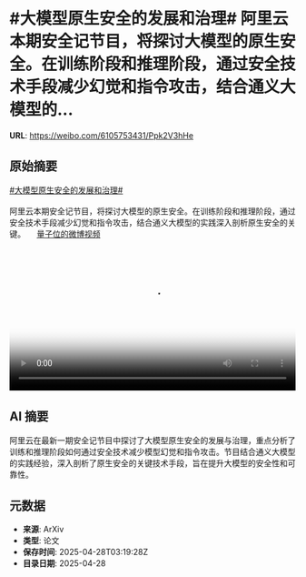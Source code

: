 # #大模型原生安全的发展和治理# 阿里云本期安全记节目，将探讨大模型的原生安全。在训练阶段和推理阶段，通过安全技术手段减少幻觉和指令攻击，结合通义大模型的...

**URL**: https://weibo.com/6105753431/Ppk2V3hHe

## 原始摘要

<a href="https://m.weibo.cn/search?containerid=231522type%3D1%26t%3D10%26q%3D%23%E5%A4%A7%E6%A8%A1%E5%9E%8B%E5%8E%9F%E7%94%9F%E5%AE%89%E5%85%A8%E7%9A%84%E5%8F%91%E5%B1%95%E5%92%8C%E6%B2%BB%E7%90%86%23&amp;extparam=%23%E5%A4%A7%E6%A8%A1%E5%9E%8B%E5%8E%9F%E7%94%9F%E5%AE%89%E5%85%A8%E7%9A%84%E5%8F%91%E5%B1%95%E5%92%8C%E6%B2%BB%E7%90%86%23" data-hide=""><span class="surl-text">#大模型原生安全的发展和治理#</span></a> <br><br>阿里云本期安全记节目，将探讨大模型的原生安全。在训练阶段和推理阶段，通过安全技术手段减少幻觉和指令攻击，结合通义大模型的实践深入剖析原生安全的关键。 <a href="https://video.weibo.com/show?fid=1034:5160053167030288" data-hide=""><span class="url-icon"><img style="width: 1rem;height: 1rem" src="https://h5.sinaimg.cn/upload/2015/09/25/3/timeline_card_small_video_default.png" referrerpolicy="no-referrer"></span><span class="surl-text">量子位的微博视频</span></a> <br clear="both"><div style="clear: both"></div><video controls="controls" poster="https://tvax1.sinaimg.cn/orj480/006Fd7o3ly1i0vd9ockxyj30u01hc0va.jpg" style="width: 100%"><source src="https://f.video.weibocdn.com/o0/MLwmOhT8lx08nNExcLfi01041205rEus0E020.mp4?label=mp4_720p&amp;template=720x1280.24.0&amp;ori=0&amp;ps=1CwnkDw1GXwCQx&amp;Expires=1745813883&amp;ssig=6UG1ddics8&amp;KID=unistore,video"><source src="https://f.video.weibocdn.com/o0/593y2LsOlx08nNEwKuwE01041203eP770E020.mp4?label=mp4_hd&amp;template=540x960.24.0&amp;ori=0&amp;ps=1CwnkDw1GXwCQx&amp;Expires=1745813883&amp;ssig=6AB4zIIkP%2B&amp;KID=unistore,video"><source src="https://f.video.weibocdn.com/o0/DOIHpAa9lx08nNEwAEbu01041201KHDy0E010.mp4?label=mp4_ld&amp;template=360x640.24.0&amp;ori=0&amp;ps=1CwnkDw1GXwCQx&amp;Expires=1745813883&amp;ssig=%2By%2FzBkvwI1&amp;KID=unistore,video"><p>视频无法显示，请前往<a href="https://video.weibo.com/show?fid=1034%3A5160053167030288" target="_blank" rel="noopener noreferrer">微博视频</a>观看。</p></video>

## AI 摘要

阿里云在最新一期安全记节目中探讨了大模型原生安全的发展与治理，重点分析了训练和推理阶段如何通过安全技术减少模型幻觉和指令攻击。节目结合通义大模型的实践经验，深入剖析了原生安全的关键技术手段，旨在提升大模型的安全性和可靠性。

## 元数据

- **来源**: ArXiv
- **类型**: 论文
- **保存时间**: 2025-04-28T03:19:28Z
- **目录日期**: 2025-04-28
